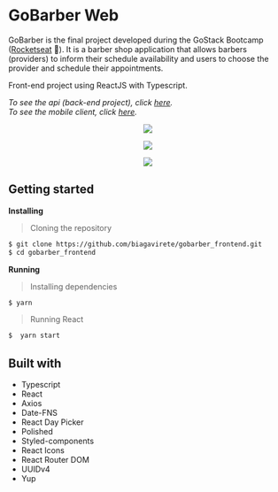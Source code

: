 # GoBarber Web

GoBarber is the final project developed during the GoStack Bootcamp ([Rocketseat](https://rocketseat.com.br/) :rocket:). It is a barber shop application that allows barbers (providers) to inform their schedule availability and users to choose the provider and schedule their appointments.

Front-end project using ReactJS with Typescript.

<i>To see the api (back-end project), click [here](https://github.com/biagavirete/gobarber_backend).<br>
To see the mobile client, click [here](https://github.com/biagavirete/gobarber_mobile).</i>

<p align="center" width="100%">
    <img src="https://github.com/biagavirete/gobarber_frontend/blob/master/src/assets/login.png">
</p>
<p align="center" width="100%">
    <img src="https://github.com/biagavirete/gobarber_frontend/blob/master/src/assets/dash.png">
</p>
<p align="center" width="100%">
    <img src="https://github.com/biagavirete/gobarber_frontend/blob/master/src/assets/profile-page.png">
</p>

## Getting started

**Installing**
>Cloning the repository

```bash
$ git clone https://github.com/biagavirete/gobarber_frontend.git
$ cd gobarber_frontend
```

**Running**
> Installing dependencies

```bash
$ yarn
```

> Running React

```bash
$  yarn start
```

## Built with

* Typescript
* React
* Axios
* Date-FNS
* React Day Picker
* Polished
* Styled-components
* React Icons
* React Router DOM
* UUIDv4
* Yup

